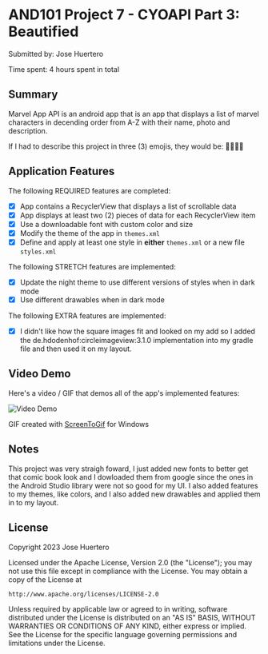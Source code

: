 <!-- (This is a comment) INSTRUCTIONS: Go through this page and fill out any **bolded** entries with their correct values.-->

# AND101 Project 7 - CYOAPI Part 3: Beautified

Submitted by: Jose Huertero

Time spent: 4 hours spent in total

## Summary

Marvel App API is an android app that is an app that displays a list of marvel characters in decending order from A-Z with their name, photo and description. 

If I had to describe this project in three (3) emojis, they would be: 🦸‍♂️📱😁

## Application Features

<!-- (This is a comment) Please be sure to change the [ ] to [x] for any features you completed.  If a feature is not checked [x], you might miss the points for that item! -->

The following REQUIRED features are completed:

- [x] App contains a RecyclerView that displays a list of scrollable data
- [x] App displays at least two (2) pieces of data for each RecyclerView item
- [x] Use a downloadable font with custom color and size
- [x] Modify the theme of the app in `themes.xml`
- [x] Define and apply at least one style in **either** `themes.xml` or a new file `styles.xml`

The following STRETCH features are implemented:

- [x] Update the night theme to use different versions of styles when in dark mode
- [x] Use different drawables when in dark mode

The following EXTRA features are implemented:

- [x] I didn't like how the square images fit and looked on my add so I added the de.hdodenhof:circleimageview:3.1.0 implementation into my gradle file and then used it on my layout.

## Video Demo

Here's a video / GIF that demos all of the app's implemented features:

<img src='https://imgur.com/WCKkqQb.gif' title='Video Demo' width='' alt='Video Demo' />

GIF created with [ScreenToGif](https://www.screentogif.com/) for Windows

<!-- Recommended tools:
- [Kap](https://getkap.co/) for macOS
- [ScreenToGif](https://www.screentogif.com/) for Windows
- [peek](https://github.com/phw/peek) for Linux. -->

## Notes

This project was very straigh foward, I just added new fonts to better get that comic book look and I dowloaded them from google since the ones in the Android Studio library were not so good for my UI.
I also added features to my themes, like colors, and I also added new drawables and applied them in to my layout.

## License

Copyright 2023 Jose Huertero

Licensed under the Apache License, Version 2.0 (the "License");
you may not use this file except in compliance with the License.
You may obtain a copy of the License at

    http://www.apache.org/licenses/LICENSE-2.0

Unless required by applicable law or agreed to in writing, software
distributed under the License is distributed on an "AS IS" BASIS,
WITHOUT WARRANTIES OR CONDITIONS OF ANY KIND, either express or implied.
See the License for the specific language governing permissions and
limitations under the License.
